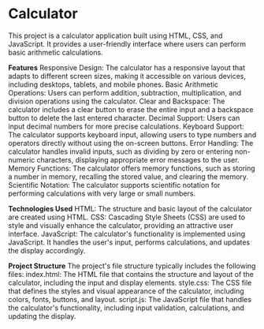 # Calculator
This project is a calculator application built using HTML, CSS, and JavaScript. It provides a user-friendly interface where users can perform basic arithmetic calculations.

**Features**
Responsive Design: The calculator has a responsive layout that adapts to different screen sizes, making it accessible on various devices, including desktops, tablets, and mobile phones.
Basic Arithmetic Operations: Users can perform addition, subtraction, multiplication, and division operations using the calculator.
Clear and Backspace: The calculator includes a clear button to erase the entire input and a backspace button to delete the last entered character.
Decimal Support: Users can input decimal numbers for more precise calculations.
Keyboard Support: The calculator supports keyboard input, allowing users to type numbers and operators directly without using the on-screen buttons.
Error Handling: The calculator handles invalid inputs, such as dividing by zero or entering non-numeric characters, displaying appropriate error messages to the user.
Memory Functions: The calculator offers memory functions, such as storing a number in memory, recalling the stored value, and clearing the memory.
Scientific Notation: The calculator supports scientific notation for performing calculations with very large or small numbers.

**Technologies Used**
HTML: The structure and basic layout of the calculator are created using HTML.
CSS: Cascading Style Sheets (CSS) are used to style and visually enhance the calculator, providing an attractive user interface.
JavaScript: The calculator's functionality is implemented using JavaScript. It handles the user's input, performs calculations, and updates the display accordingly.

**Project Structure**
The project's file structure typically includes the following files:
index.html: The HTML file that contains the structure and layout of the calculator, including the input and display elements.
style.css: The CSS file that defines the styles and visual appearance of the calculator, including colors, fonts, buttons, and layout.
script.js: The JavaScript file that handles the calculator's functionality, including input validation, calculations, and updating the display.
